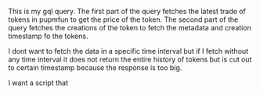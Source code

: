 This is my gql query. The first part of the query fetches the latest trade of tokens in pupmfun to get the price of the token. The second part of the query fetches the creations of the token to fetch the metadata and creation timestamp fo the tokens.

I dont want to fetch the data in a specific time interval but if I fetch without any time interval it does not return the entire history of tokens but is cut out to certain timestamp because the response is too big.

I want a script that
